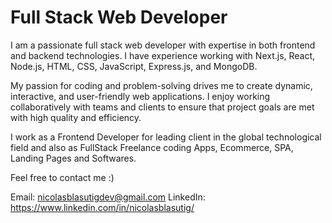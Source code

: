 # Full Stack Web Developer

I am a passionate full stack web developer with expertise in both frontend and backend technologies. I have experience working with Next.js, React, Node.js, HTML, CSS, JavaScript,  Express.js, and MongoDB.

My passion for coding and problem-solving drives me to create dynamic, interactive, and user-friendly web applications. I enjoy working collaboratively with teams and clients to ensure that project goals are met with high quality and efficiency.

I work as a Frontend Developer for leading client in the global technological field and also as FullStack Freelance coding Apps, Ecommerce, SPA, Landing Pages and Softwares.

Feel free to contact me :) 

Email: nicolasblasutigdev@gmail.com
LinkedIn: https://www.linkedin.com/in/nicolasblasutig/

